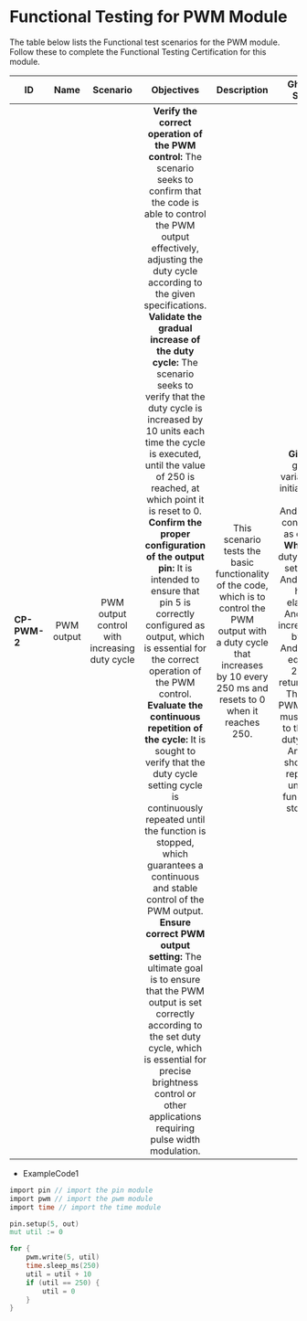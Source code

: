 # Functional Testing for PWM Module

The table below lists the Functional test scenarios for the PWM module. Follow these to complete the Functional Testing Certification for this module.
  

| ID            | Name       | Scenario 									| Objectives                                                                                                                                                                                                                                                                                                                                                                                                                                                                                                                                                                                                                                                                                                                                                                                                                                                                                                                                                                                                                                                                                                                                                           | Description                                                                                                                                                                          | Gherkin Steps                                                                                                                                                                                                                                                                                                                                                              | Steps    																																																																			                                                                       | Expected results 																																																																																																																																																																																																																																																																		     | Code Example |
| ------------- | :------:   | :------: 									| :------:                                                                                                                                                                                                                                                                                                                                                                                                                                                                                                                                                                                                                                                                                                                                                                                                                                                                                                                                                                                                                                                                                                                                                             | :------:                                                                                                                                                                             | :------:                                                                                                                                                                                                                                                                                                                                                                   | :------: 																																																																																			       | :------:         																																																																																																																																																																																																																																																																			 | :------:     |
| **CP-PWM-2**  | PWM output | PWM output control with increasing duty cycle| **Verify the correct operation of the PWM control:** The scenario seeks to confirm that the code is able to control the PWM output effectively, adjusting the duty cycle according to the given specifications. <br>**Validate the gradual increase of the duty cycle:** The scenario seeks to verify that the duty cycle is increased by 10 units each time the cycle is executed, until the value of 250 is reached, at which point it is reset to 0. <br>**Confirm the proper configuration of the output pin:** It is intended to ensure that pin 5 is correctly configured as output, which is essential for the correct operation of the PWM control. <br>**Evaluate the continuous repetition of the cycle:** It is sought to verify that the duty cycle setting cycle is continuously repeated until the function is stopped, which guarantees a continuous and stable control of the PWM output. <br>**Ensure correct PWM output setting:** The ultimate goal is to ensure that the PWM output is set correctly according to the set duty cycle, which is essential for precise brightness control or other applications requiring pulse width modulation.  | This scenario tests the basic functionality of the code, which is to control the PWM output with a duty cycle that increases by 10 every 250 ms and resets to 0 when it reaches 250. | **Given** a global variable val initialized to 0.<br>And pin 5 is configured as output. <br>**When** the duty cycle is set to val. <br>And 250ms have elapsed. <br>And val is incremented by 10. <br>And if val is equal to 250, it returns to 0. <br>Then the PWM output must be set to the new duty cycle. <br>And this should be repeated until the function is stopped.| 1.Initialize global variable val to 0. <br>2.Configure pin 5 as an output. <br>3.Set the duty cycle to the value of val. <br>4.Wait for 250 milliseconds. <br>5.Increment val by 10. <br>6.If val is equal to 250, reset it to 0. <br>7.Configure the PWM output to the new duty cycle. <br>8.Repeat steps 3-7 continuously until the function is stopped.| <br>**1. Correct PWM Output Control:**<br>The PWM output is controlled effectively, adjusting the duty cycle according to the specified increments.<br>The duty cycle changes smoothly and accurately as the code executes. <br>**2. Gradual Increase of Duty Cycle:**<br>The duty cycle increases by 10 units each time the cycle executes.<br>The duty cycle reaches the maximum value of 250 and then resets to 0. <br>**3. Proper Configuration of Output Pin:**<br>Pin 5 is correctly configured as an output, enabling the PWM control. <br>The output pin functions as expected, reflecting the changes in duty cycle.<br>**4. Continuous Cycle Repetition:**<br>The duty cycle adjustment cycle repeats continuously until the function is stopped.<br>The repetition is consistent and uninterrupted, ensuring stable and continuous PWM control. <br>**5. Accurate PWM Output Adjustment:**<br>The PWM output is adjusted correctly according to the established duty cycle.<br>The luminosity or other applications that require pulse width modulation are controlled precisely.| ExampleCode1 |
	  
-   ExampleCode1

```v
import pin // import the pin module
import pwm // import the pwm module
import time // import the time module

pin.setup(5, out)
mut util := 0

for {
	pwm.write(5, util)
	time.sleep_ms(250)
	util = util + 10
	if (util == 250) {
		util = 0
	}
}
```